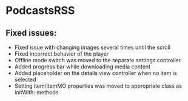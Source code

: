 # PodcastsRSS
## Fixed issues:
- Fixed issue with changing images several times until the scroll
- Fixed incorrect behavior of the player
- Offline mode switch was moved to the separate settings controller
- Added progress bar while downloading media content
- Added placeholder on the details view controller when no item is selected
- Setting item/itemMO properties was moved to appropriate class as initWith: methods

